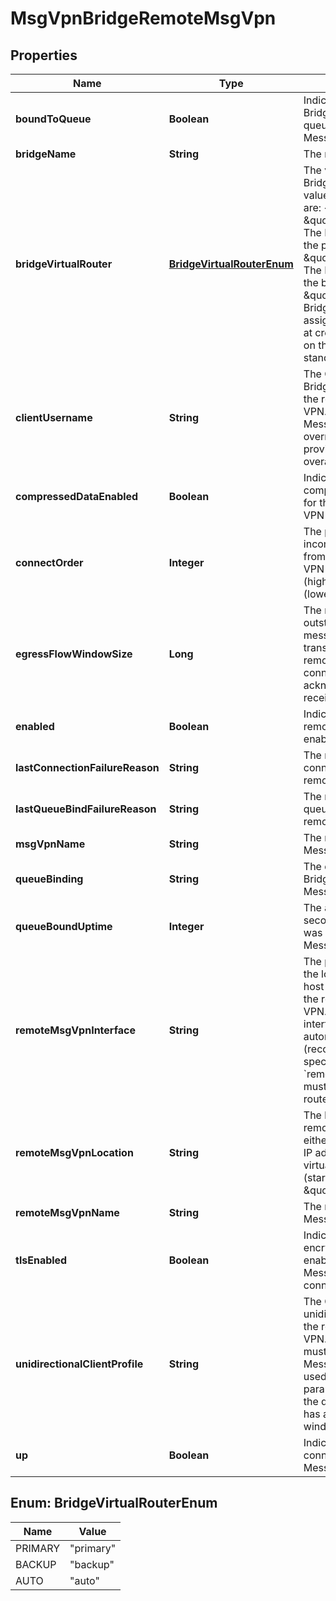 
# MsgVpnBridgeRemoteMsgVpn

## Properties
Name | Type | Description | Notes
------------ | ------------- | ------------- | -------------
**boundToQueue** | **Boolean** | Indicates whether the Bridge is bound to the queue in the remote Message VPN. |  [optional]
**bridgeName** | **String** | The name of the Bridge. |  [optional]
**bridgeVirtualRouter** | [**BridgeVirtualRouterEnum**](#BridgeVirtualRouterEnum) | The virtual router of the Bridge. The allowed values and their meaning are:  &lt;pre&gt; \&quot;primary\&quot; - The Bridge is used for the primary virtual router. \&quot;backup\&quot; - The Bridge is used for the backup virtual router. \&quot;auto\&quot; - The Bridge is automatically assigned a virtual router at creation, depending on the broker&#39;s active-standby role. &lt;/pre&gt;  |  [optional]
**clientUsername** | **String** | The Client Username the Bridge uses to login to the remote Message VPN. This per remote Message VPN value overrides the value provided for the Bridge overall. |  [optional]
**compressedDataEnabled** | **Boolean** | Indicates whether data compression is enabled for the remote Message VPN connection. |  [optional]
**connectOrder** | **Integer** | The preference given to incoming connections from remote Message VPN hosts, from 1 (highest priority) to 4 (lowest priority). |  [optional]
**egressFlowWindowSize** | **Long** | The number of outstanding guaranteed messages that can be transmitted over the remote Message VPN connection before an acknowledgement is received. |  [optional]
**enabled** | **Boolean** | Indicates whether the remote Message VPN is enabled. |  [optional]
**lastConnectionFailureReason** | **String** | The reason for the last connection failure to the remote Message VPN. |  [optional]
**lastQueueBindFailureReason** | **String** | The reason for the last queue bind failure in the remote Message VPN. |  [optional]
**msgVpnName** | **String** | The name of the Message VPN. |  [optional]
**queueBinding** | **String** | The queue binding of the Bridge in the remote Message VPN. |  [optional]
**queueBoundUptime** | **Integer** | The amount of time in seconds since the queue was bound in the remote Message VPN. |  [optional]
**remoteMsgVpnInterface** | **String** | The physical interface on the local Message VPN host for connecting to the remote Message VPN. By default, an interface is chosen automatically (recommended), but if specified, &#x60;remoteMsgVpnLocation&#x60; must not be a virtual router name. |  [optional]
**remoteMsgVpnLocation** | **String** | The location of the remote Message VPN as either an FQDN with port, IP address with port, or virtual router name (starting with \&quot;v:\&quot;). |  [optional]
**remoteMsgVpnName** | **String** | The name of the remote Message VPN. |  [optional]
**tlsEnabled** | **Boolean** | Indicates whether encryption (TLS) is enabled for the remote Message VPN connection. |  [optional]
**unidirectionalClientProfile** | **String** | The Client Profile for the unidirectional Bridge of the remote Message VPN. The Client Profile must exist in the local Message VPN, and it is used only for the TCP parameters. Note that the default client profile has a TCP maximum window size of 2MB. |  [optional]
**up** | **Boolean** | Indicates whether the connection to the remote Message VPN is up. |  [optional]


<a name="BridgeVirtualRouterEnum"></a>
## Enum: BridgeVirtualRouterEnum
Name | Value
---- | -----
PRIMARY | &quot;primary&quot;
BACKUP | &quot;backup&quot;
AUTO | &quot;auto&quot;



